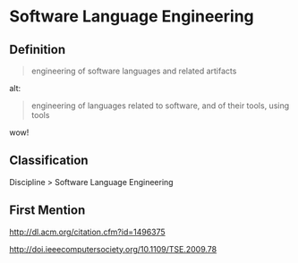 # Software Language Engineering
## Definition
> engineering of software languages and related artifacts

alt:

> engineering of languages related to software, and of their tools, using tools

wow!
## Classification
Discipline \> Software Language Engineering
## First Mention
http://dl.acm.org/citation.cfm?id=1496375

http://doi.ieeecomputersociety.org/10.1109/TSE.2009.78
